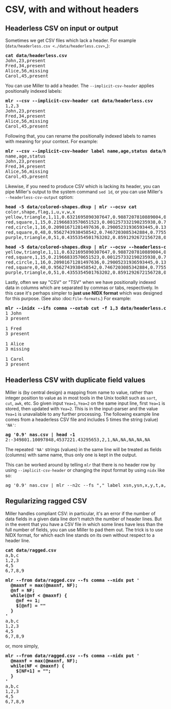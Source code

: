 <!---  PLEASE DO NOT EDIT DIRECTLY. EDIT THE .md.in FILE PLEASE. --->
# CSV, with and without headers

## Headerless CSV on input or output

Sometimes we get CSV files which lack a header. For example (`data/headerless.csv <./data/headerless.csv>`_):

<pre>
<b>cat data/headerless.csv</b>
John,23,present
Fred,34,present
Alice,56,missing
Carol,45,present
</pre>

You can use Miller to add a header. The ``--implicit-csv-header`` applies positionally indexed labels:

<pre>
<b>mlr --csv --implicit-csv-header cat data/headerless.csv</b>
1,2,3
John,23,present
Fred,34,present
Alice,56,missing
Carol,45,present
</pre>

Following that, you can rename the positionally indexed labels to names with meaning for your context.  For example:

<pre>
<b>mlr --csv --implicit-csv-header label name,age,status data/headerless.csv</b>
name,age,status
John,23,present
Fred,34,present
Alice,56,missing
Carol,45,present
</pre>

Likewise, if you need to produce CSV which is lacking its header, you can pipe Miller's output to the system command ``sed 1d``, or you can use Miller's ``--headerless-csv-output`` option:

<pre>
<b>head -5 data/colored-shapes.dkvp | mlr --ocsv cat</b>
color,shape,flag,i,u,v,w,x
yellow,triangle,1,11,0.6321695890307647,0.9887207810889004,0.4364983936735774,5.7981881667050565
red,square,1,15,0.21966833570651523,0.001257332190235938,0.7927778364718627,2.944117399716207
red,circle,1,16,0.20901671281497636,0.29005231936593445,0.13810280912907674,5.065034003400998
red,square,0,48,0.9562743938458542,0.7467203085342884,0.7755423050923582,7.117831369597269
purple,triangle,0,51,0.4355354501763202,0.8591292672156728,0.8122903963006748,5.753094629505863
</pre>

<pre>
<b>head -5 data/colored-shapes.dkvp | mlr --ocsv --headerless-csv-output cat</b>
yellow,triangle,1,11,0.6321695890307647,0.9887207810889004,0.4364983936735774,5.7981881667050565
red,square,1,15,0.21966833570651523,0.001257332190235938,0.7927778364718627,2.944117399716207
red,circle,1,16,0.20901671281497636,0.29005231936593445,0.13810280912907674,5.065034003400998
red,square,0,48,0.9562743938458542,0.7467203085342884,0.7755423050923582,7.117831369597269
purple,triangle,0,51,0.4355354501763202,0.8591292672156728,0.8122903963006748,5.753094629505863
</pre>

Lastly, often we say "CSV" or "TSV" when we have positionally indexed data in columns which are separated by commas or tabs, respectively. In this case it's perhaps simpler to **just use NIDX format** which was designed for this purpose. (See also :doc:`file-formats`.) For example:

<pre>
<b>mlr --inidx --ifs comma --oxtab cut -f 1,3 data/headerless.csv</b>
1 John
3 present

1 Fred
3 present

1 Alice
3 missing

1 Carol
3 present
</pre>

## Headerless CSV with duplicate field values

Miller is (by central design) a mapping from name to value, rather than integer position to value as in most tools in the Unix toolkit such as ``sort``, ``cut``, ``awk``, etc. So given input ``Yea=1,Yea=2`` on the same input line, first ``Yea=1`` is stored, then updated with ``Yea=2``. This is in the input-parser and the value ``Yea=1`` is unavailable to any further processing. The following example line comes from a headerless CSV file and includes 5 times the string (value) ``'NA'``:

<pre>
<b>ag '0.9' nas.csv | head -1</b>
2:-349801.10097848,4537221.43295653,2,1,NA,NA,NA,NA,NA
</pre>

The repeated ``'NA'`` strings (values) in the same line will be treated as fields (columns) with same name, thus only one is kept in the output.

This can be worked around by telling ``mlr`` that there is no header row by using ``--implicit-csv-header`` or changing the input format by using ``nidx`` like so:

<pre>
ag '0.9' nas.csv | mlr --n2c --fs "," label xsn,ysn,x,y,t,a,e29,e31,e32 then head
</pre>

## Regularizing ragged CSV

Miller handles compliant CSV: in particular, it's an error if the number of data fields in a given data line don't match the number of header lines. But in the event that you have a CSV file in which some lines have less than the full number of fields, you can use Miller to pad them out. The trick is to use NIDX format, for which each line stands on its own without respect to a header line.

<pre>
<b>cat data/ragged.csv</b>
a,b,c
1,2,3
4,5
6,7,8,9
</pre>

<pre>
<b>mlr --from data/ragged.csv --fs comma --nidx put '</b>
<b>  @maxnf = max(@maxnf, NF);</b>
<b>  @nf = NF;</b>
<b>  while(@nf < @maxnf) {</b>
<b>    @nf += 1;</b>
<b>    $[@nf] = ""</b>
<b>  }</b>
<b>'</b>
a,b,c
1,2,3
4,5
6,7,8,9
</pre>

or, more simply,

<pre>
<b>mlr --from data/ragged.csv --fs comma --nidx put '</b>
<b>  @maxnf = max(@maxnf, NF);</b>
<b>  while(NF < @maxnf) {</b>
<b>    $[NF+1] = "";</b>
<b>  }</b>
<b>'</b>
a,b,c
1,2,3
4,5
6,7,8,9
</pre>
